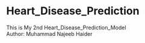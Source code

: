 # Heart_Disease_Prediction
This is My 2nd Heart_Disease_Prediction_Model
<br>
Author: Muhammad Najeeb Haider
